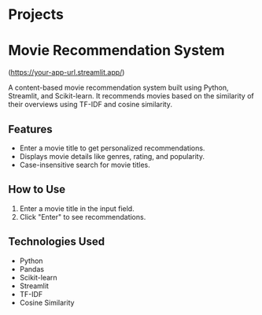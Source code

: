 # Projects 

# Movie Recommendation System

(https://your-app-url.streamlit.app/)

A content-based movie recommendation system built using Python, Streamlit, and Scikit-learn. It recommends movies based on the similarity of their overviews using TF-IDF and cosine similarity.

## Features
- Enter a movie title to get personalized recommendations.
- Displays movie details like genres, rating, and popularity.
- Case-insensitive search for movie titles.

## How to Use
1. Enter a movie title in the input field.
2. Click "Enter" to see recommendations.

## Technologies Used
- Python
- Pandas
- Scikit-learn
- Streamlit
- TF-IDF
- Cosine Similarity

